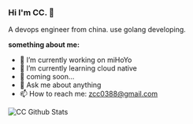 ### Hi I'm CC. 👋

A devops engineer from china. use golang developing.

**something about me:**

- 🔭 I’m currently working on miHoYo
- 🌱 I’m currently learning cloud native
- 🤔 coming soon...
- 💬 Ask me about anything
- 📫 How to reach me: zcc0388@gmail.com

![CC Github Stats](https://github-readme-stats.vercel.app/api?username=cctrip&show_icons=true&show_icons=true&hide_border=true)

<br />
